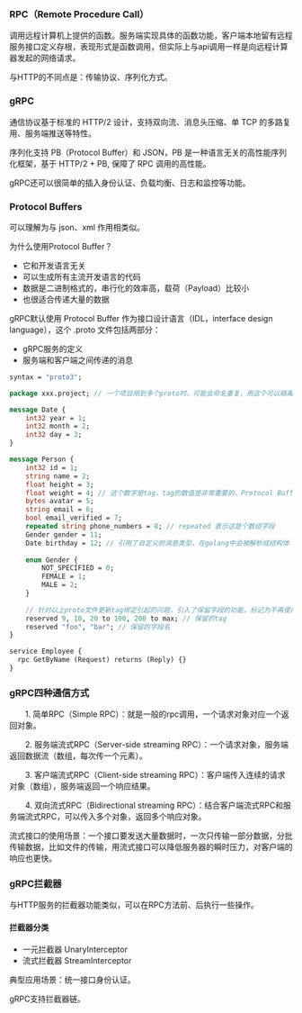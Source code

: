### RPC（Remote Procedure Call）

调用远程计算机上提供的函数。服务端实现具体的函数功能，客户端本地留有远程服务接口定义存根，表现形式是函数调用，但实际上与api调用一样是向远程计算器发起的网络请求。

与HTTP的不同点是：传输协议、序列化方式。

### gRPC

通信协议基于标准的 HTTP/2 设计，支持双向流、消息头压缩、单 TCP 的多路复用、服务端推送等特性。

序列化支持 PB（Protocol Buffer）和 JSON，PB 是一种语言无关的高性能序列化框架，基于 HTTP/2 + PB, 保障了 RPC 调用的高性能。

gRPC还可以很简单的插入身份认证、负载均衡、日志和监控等功能。

### Protocol Buffers

可以理解为与 json、xml 作用相类似。

为什么使用Protocol Buffer？

* 它和开发语言无关
* 可以生成所有主流开发语言的代码
* 数据是二进制格式的，串行化的效率高，载荷（Payload）比较小
* 也很适合传递大量的数据

gRPC默认使用 Protocol Buffer 作为接口设计语言（IDL，interface design language），这个 .proto 文件包括两部分：

* gRPC服务的定义
* 服务端和客户端之间传递的消息

```protobuf
syntax = "proto3";

package xxx.project; // 一个项目用到多个proto时，可能会命名重复，用这个可以隔离开命名空间

message Date {
	int32 year = 1;
	int32 month = 2;
	int32 day = 3;
}

message Person {
	int32 id = 1; 
	string name = 2;
	float height = 3;
	float weight = 4; // 这个数字是tag，tag的数值是非常重要的，Protocol Buffer会根据tag的数值来序列化，而不是根据字段名。举个例子，服务端对字段做了增删，把tag也调整了一下，而此时客户端的proto文件还在用老的，则此时客户端仍然会按老的tag绑定关系来解析。
	bytes avatar = 5; 
	string email = 6;
	bool email_verified = 7;
	repeated string phone_numbers = 8; // repeated 表示这是个数组字段
	Gender gender = 11;
	Date birthday = 12; // 引用了自定义的消息类型，在golang中会被解析成结构体
	
	enum Gender {
		NOT_SPECIFIED = 0;
		FEMALE = 1;
		MALE = 2;
	}
	
	// 针对以上proto文件更新tag绑定引起的问题，引入了保留字段的功能，标记为不再使用的tag和字段名，客户端如果在使用这些tag或字段名，就会抛出异常
	reserved 9, 10, 20 to 100, 200 to max; // 保留的tag
	reserved "foo", "bar"; // 保留的字段名
}

service Employee {
  rpc GetByName (Request) returns (Reply) {}
}
```

### gRPC四种通信方式

　　1. 简单RPC（Simple RPC）：就是一般的rpc调用，一个请求对象对应一个返回对象。

　　2. 服务端流式RPC（Server-side streaming RPC）：一个请求对象，服务端返回数据流（数组，每次传一个元素）。

　　3. 客户端流式RPC（Client-side streaming RPC）：客户端传入连续的请求对象（数组），服务端返回一个响应结果。

　　4. 双向流式RPC（Bidirectional streaming RPC）：结合客户端流式RPC和服务端流式RPC，可以传入多个对象，返回多个响应对象。

流式接口的使用场景：一个接口要发送大量数据时，一次只传输一部分数据，分批传输数据，比如文件的传输，用流式接口可以降低服务器的瞬时压力，对客户端的响应也更快。

### gRPC拦截器

与HTTP服务的拦截器功能类似，可以在RPC方法前、后执行一些操作。

#### 拦截器分类

* 一元拦截器 UnaryInterceptor
* 流式拦截器 StreamInterceptor

典型应用场景：统一接口身份认证。

gRPC支持拦截器链。